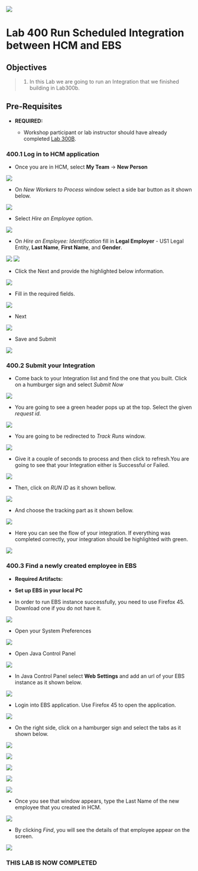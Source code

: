 <img class="float-right" src="images/j2c-logo.png">

# **Lab 400  Run Scheduled Integration between HCM and EBS**   

## **Objectives**

> 1. In this Lab we are going to run an Integration that we finished building in Lab300b. 

## **Pre-Requisites**
 
 - **REQUIRED:**

    - Workshop participant or lab instructor should have already completed [Lab 300B](/oic300a.md).

### **400.1 Log in to HCM application**
- Once you are in HCM, select **My Team** -> **New Person**

![](images/400/image001.png)

- On _New Workers to Process_ window select a side bar button as it shown below.

![](images/400/image002.png)

- Select _Hire an Employee_ option.

![](images/400/image003.png)

- On _Hire an Employee: Identification_   fill in **Legal Employer** - US1 Legal Entity, **Last Name**, **First Name**, and **Gender**.

![](images/400/image004.png)
![](images/400/image005.png)

- Click the Next and provide the highlighted below information.

![](images/400/image006.png)

- Fill in the required fields.

![](images/400/image007.png)

- Next

![](images/400/image08.png)

- Save and Submit

![](images/400/image09.png)

### **400.2 Submit your Integration**

- Come back to your Integration list and find the one that you built. Click on a humburger sign and select _Submit Now_

![](images/400/image10.png)

- You are going to see a green header pops up at the top. Select the given _request id_. 

![](images/400/image11.png)

- You are going to be redirected to _Track Runs_ window.

![](images/400/image12.png)

- Give it a couple of seconds to process and then click to refresh.You are going to see that your Integration either is Successful or Failed.

![](images/400/image13.png)

- Then, click on _RUN ID_ as it shown bellow.

![](images/400/image14.png)

- And choose the tracking part as it shown bellow.

![](images/400/image15.png)

- Here you can see the flow of your integration. If everything was completed correctly, your integration should be highlighted with green. 

![](images/100/18.png)

### **400.3 Find a newly created employee in EBS**

- **Required Artifacts:**
- **Set up EBS in your local PC**

- In order to run EBS instance successfully, you need to use Firefox 45. Download one if you do not have it.

 ![](images/400/img1.png)

- Open your System Preferences

![](images/400/img2.png)

- Open Java Control Panel

![](images/400/img3.png)

- In Java Control Panel select **Web Settings** and add an url of your EBS instance as it shown below. 

![](images/400/img4.png)


- Login into EBS application. Use Firefox 45 to open the application.

![](images/400/image16.png)

- On the right side, click on a hamburger sign and select the tabs as it shown below.

![](images/400/image17.png)

![](images/400/image18.png)

![](images/400/image19.png)

![](images/400/image20.png)

![](images/400/image21.png)

- Once you see that window appears, type the Last Name of the new employee that you created in HCM.

![](images/400/image22.png)

- By clicking _Find_, you will see the details of that employee appear on the screen.

![](images/400/image23.png)

### **THIS LAB IS NOW COMPLETED**